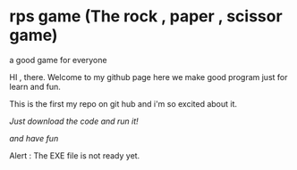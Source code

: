 # rps game (The rock , paper , scissor game)

a good game for everyone

HI , there. Welcome to my github page here we make good program just for learn and fun.

This is the first my repo on git hub and i'm so excited about it.

_Just download the code and run it!_

_and have fun_

Alert :
The EXE file is not ready yet.
